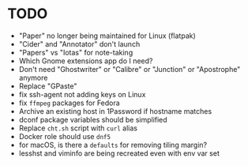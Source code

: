 # TODO

- "Paper" no longer being maintained for Linux (flatpak)
- "Cider" and "Annotator" don't launch
- "Papers" vs "Iotas" for note-taking
- Which Gnome extensions app do I need?
- Don't need "Ghostwriter" or "Calibre" or "Junction" or "Apostrophe" anymore
- Replace "GPaste"
- fix ssh-agent not adding keys on Linux
- fix `ffmpeg` packages for Fedora
- Archive an existing host in 1Password if hostname matches
- dconf package variables should be simplified
- Replace `cht.sh` script with `curl` alias
- Docker role should use `dnf5`
- for macOS, is there a `defaults` for removing tiling margin?
- lesshst and viminfo are being recreated even with env var set

